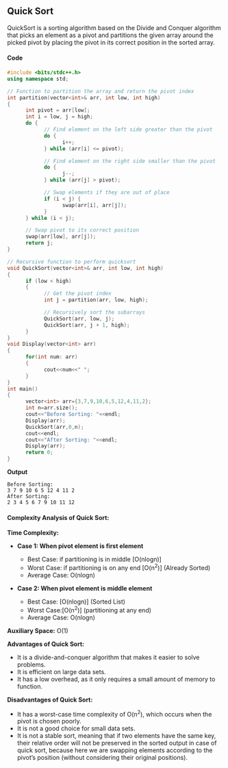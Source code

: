 ## Quick Sort

QuickSort is a sorting algorithm based on the Divide and Conquer algorithm that picks an element as a pivot and partitions the given array around the picked pivot by placing the pivot in its correct position in the sorted array.

#### Code
```cpp
#include <bits/stdc++.h>
using namespace std;

// Function to partition the array and return the pivot index
int partition(vector<int>& arr, int low, int high) 
{
      int pivot = arr[low];
      int i = low, j = high;
      do {
            // Find element on the left side greater than the pivot
            do {
                  i++;
            } while (arr[i] <= pivot);

            // Find element on the right side smaller than the pivot
            do {
                  j--;
            } while (arr[j] > pivot);

            // Swap elements if they are out of place
            if (i < j) {
                  swap(arr[i], arr[j]);
            }
      } while (i < j);

      // Swap pivot to its correct position
      swap(arr[low], arr[j]);
      return j;
}

// Recursive function to perform quicksort
void QuickSort(vector<int>& arr, int low, int high) 
{
      if (low < high) 
      {
            // Get the pivot index
            int j = partition(arr, low, high);

            // Recursively sort the subarrays
            QuickSort(arr, low, j);
            QuickSort(arr, j + 1, high);
      }
}
void Display(vector<int> arr)
{
      for(int num: arr)
      {
            cout<<num<<" ";
      }
}
int main()
{
      vector<int> arr={3,7,9,10,6,5,12,4,11,2};
      int n=arr.size();
      cout<<"Before Sorting: "<<endl;
      Display(arr);
      QuickSort(arr,0,n);
      cout<<endl;
      cout<<"After Sorting: "<<endl;
      Display(arr);
      return 0;
}
```

**Output**
``` 
Before Sorting: 
3 7 9 10 6 5 12 4 11 2 
After Sorting: 
2 3 4 5 6 7 9 10 11 12 
```



#### Complexity Analysis of Quick Sort:

**Time Complexity:**
*  **Case 1: When pivot element is first element**
   * Best Case: if partitioning is in middle [O(nlogn)]
   * Worst Case: if partitioning is on any end [O(n<sup>2</sup>)] (Already Sorted)
   * Average Case: O(nlogn)
  
*  **Case 2: When pivot element is middle element**
   * Best Case: [O(nlogn)] (Sorted List)
   * Worst Case:[O(n<sup>2</sup>)] (partitioning at any end)
   * Average Case: O(nlogn)

**Auxiliary Space:** O(1)


**Advantages of Quick Sort:**
* It is a divide-and-conquer algorithm that makes it easier to solve problems.
* It is efficient on large data sets.
* It has a low overhead, as it only requires a small amount of memory to function.

**Disadvantages of Quick Sort:**
* It has a worst-case time complexity of O(n<sup>2</sup>), which occurs when the pivot is chosen poorly.
* It is not a good choice for small data sets.
* It is not a stable sort, meaning that if two elements have the same key, their relative order will not be preserved in the sorted output in case of quick sort, because here we are swapping elements according to the pivot’s position (without considering their original positions).